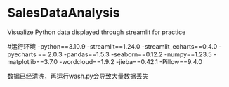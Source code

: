 # SalesDataAnalysis
Visualize Python data displayed through streamlit for practice

#运行环境
-python==3.10.9 
-streamlit==1.24.0
-streamlit_echarts==0.4.0
-pyecharts == 2.0.3
-pandas==1.5.3
-seaborn==0.12.2
-numpy==1.23.5
-matplotlib==3.7.0
-wordcloud==1.9.2
-jieba==0.42.1
-Pillow==9.4.0

数据已经清洗，再运行wash.py会导致大量数据丢失
